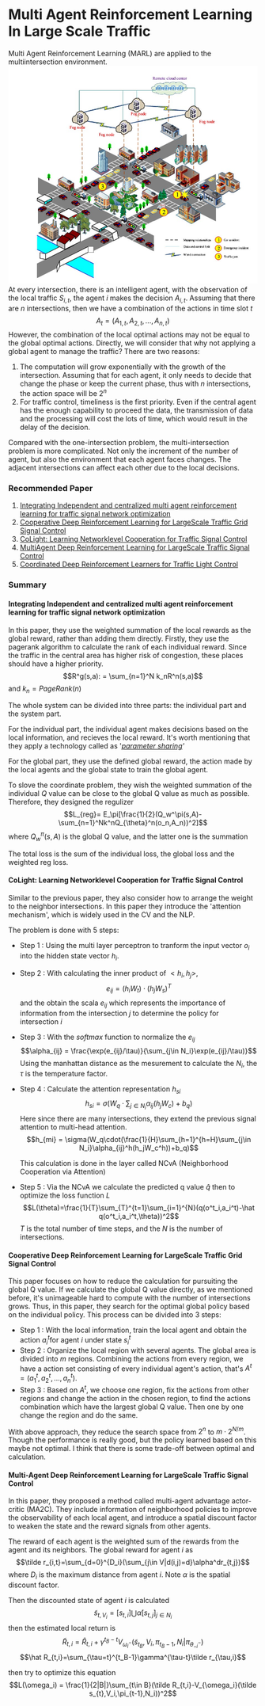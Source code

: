 # Multi Agent Reinforcement Learning In Large Scale Traffic

Multi Agent Reinforcement Learning (MARL) are applied to the multiintersection environment. 
![intersection](image/intersection.jpg)
At every intersection, there is an intelligent agent, with the observation of the local traffic $S_{i,t}$, the agent $i$ makes the decision $A_{i,t}$. Assuming that there are $n$ intersections, then we have a combination of the actions in time slot $t$
$$A_t = (A_{1,t},A_{2,t},...,A_{n,t})$$
However, the combination of the local optimal actions may not be equal to the global optimal actions. 
Directly, we will consider that why not applying a global agent to manage the traffic? 
There are two reasons:
1. The computation will grow exponentially with the growth of the intersection. Assuming that for each agent, it only needs to decide that change the phase or keep the current phase, thus with $n$ intersections, the action space will be $2^n$
2. For traffic control, timeliness is the first priority. Even if the central agent has the enough capability to proceed the data, the transmission of data and the processing will cost the lots of time, which would result in the delay of the decision.

Compared with the one-intersection problem, the multi-intersection problem is more complicated. Not only the increment of the number of agent, but also the environment that each agent faces changes. The adjacent intersections can affect each other due to the local decisions. 

### Recommended Paper
1. [Integrating Independent and centralized multi agent reinforcement learning for traffic signal network optimization](https://arxiv.org/abs/1909.10651)
2. [Cooperative Deep Reinforcement Learning for LargeScale Traffic Grid Signal Control](https://ieeexplore.ieee.org/document/8676356)
3. [CoLight: Learning Networklevel Cooperation for Traffic Signal Control](https://arxiv.org/abs/1905.05717)
4. [MultiAgent Deep Reinforcement Learning for LargeScale Traffic Signal Control](https://ieeexplore.ieee.org/document/8667868)
5. [Coordinated Deep Reinforcement Learners for Traffic Light Control](https://pure.uva.nl/ws/files/10793554/vanderpol_oliehoek_nipsmalic2016.pdf)
  
### **Summary**
#### Integrating Independent and centralized multi agent reinforcement learning for traffic signal network optimization

In this paper, they use the weighted summation of the local rewards as the global reward, rather than adding them directly. Firstly, they use the pagerank algorithm to calculate the rank of each individual reward. Since the traffic in the central area has higher risk of congestion, these places should have a higher priority.
$$R^g(s,a): = \sum_{n=1}^N k_nR^n(s,a)$$
and $k_n=PageRank(n)$

The whole system can be divided into three parts: the individual part and the system part. 

For the individual part, the individual agent makes decisions based on the local information, and recieves the local reward. It's worth mentioning that they apply a technology called as '*[parameter sharing](https://www.aaai.org/ocs/index.php/AAAI/AAAI18/paper/viewPaper/17193)'*

For the global part, they use the defined global reward, the action made by the local agents and the global state to train the global agent.

To slove the coordinate problem, they wish the weighted summation of the individual $Q$ value can be close to the global Q value as much as possible. Therefore, they designed the regulizer 
$$L_{reg}= E_\pi[\frac{1}{2}(Q_w^\pi(s,A)-\sum_{n=1}^Nk^nQ_{\theta}^n(o_n,A_n))^2]$$
where $Q_w^\pi(s,A)$ is the global Q value, and the latter one is the summation

The total loss is the sum of the individual loss, the global loss and the weighted reg loss.

#### CoLight: Learning Networklevel Cooperation for Traffic Signal Control
Similar to the previous paper, they also consider how to arrange the weight to the neighbor intersections. In this paper they introduce the 'attention mechanism', which is widely used in the CV and the NLP. 

The problem is done with 5 steps:
- Step 1 : Using the multi layer perceptron to tranform the input vector $o_i$ into the hidden state vector $h_i$.
- Step 2 : With calculating the inner product of $<h_i,h_j>$,
  $$e_{ij} = (h_iW_t)\cdot(h_jW_s)^T$$ 
  and the obtain the scala $e_{ij}$ which represents the importance of information from the intersection $j$ to determine the policy for intersection $i$
- Step 3 : With the $softmax$ function to normalize the $e_{ij}$
  $$\alpha_{ij} = \frac{\exp(e_{ij}/\tau)}{\sum_{j\in N_i}\exp(e_{ij}/\tau)}$$
  Using the manhattan distance as the mesurement to calculate the $N_i$, the $\tau$ is the temperature factor.
- Step 4 : Calculate the attention representation $h_{si}$
  $$h_{si} = \sigma(W_q\cdot\sum_{j\in N_i}\alpha_{ij}(h_jW_c)+b_q)$$
  Here since there are many intersections, they extend the previous signal attention to multi-head attention.
  $$h_{mi} = \sigma(W_q\cdot(\frac{1}{H}\sum_{h=1}^{h=H}\sum_{j\in N_i}\alpha_{ij}^h(h_jW_c^h))+b_q)$$

  This calculation is done in the layer called NCvA (Neighborhood Cooperation via Attention)
- Step 5 : Via the NCvA we calculate the predicted q value $\hat q$ then to optimize the loss function $L$
  $$L(\theta)=\frac{1}{T}\sum_{T}^{t=1}\sum_{i=1}^{N}(q(o^t_i,a_i^t)-\hat q(o^t_i,a_i^t,\theta))^2$$
  $T$ is the total number of time steps, and the $N$ is the number of intersections.

#### Cooperative Deep Reinforcement Learning for LargeScale Traffic Grid Signal Control
This paper focuses on how to reduce the calculation for pursuiting the global Q value. If we calculate the global Q value directly, as we mentioned before, it's unimageable hard to compute with the number of intersections grows. Thus, in this paper, they search for the optimal global policy based on the individual policy. 
This process can be divided into 3 steps:
- Step $1$ : With the local information, train the local agent and obtain the action $a_i^t$for agent $i$ under state $s_i^t$
- Step $2$ : Organize the local region with several agents. The global area is divided into $m$ regions. Combining the actions from every region, we have a action set consisting of every individual agent's action, that's $A^t = (a_1^t,a_2^t,...,a_n^t)$.
- Step $3$ : Based on $A^t$, we choose one region, fix the actions from other regions and change the action in the chosen region, to find the actions combination which have the largest global Q value. Then one by one change the region and do the same. 

With above approach, they reduce the search space from $2^n$ to $m\cdot2^{N/m}$. Though the performance is really good, but the policy learned based on this maybe not optimal. I think that there is some trade-off between optimal and calculation. 

#### Multi-Agent Deep Reinforcement Learning for LargeScale Traffic Signal Control
In this paper, they proposed a method called multi-agent advantage actor-critic (MA2C). They include information of neighborhood policies to improve the observability of each local agent, and introduce a spatial discount factor to weaken the state and the reward signals from other agents. 

The reward of each agent is the weighted sum of the rewards from the agent and its neighbors. The global reward for agent $i$ as 
$$\tilde r_{i,t}=\sum_{d=0}^{D_i}(\sum_{j\in V|d(i,j)=d}\alpha^dr_{t,j})$$
where $D_i$ is the maximum distance from agent $i$. Note $\alpha$ is the spatial discount factor.

Then the discounted state of agent $i$ is calculated 
$$\tilde s_{t,V_i}=[s_{t,i}]\bigcup \alpha[s_{t,j}]_{j\in N_i}$$
then the estimated local return is
$$\tilde R_{t,i} = \hat R_{t,i}+\gamma^{t_B-t}V_{\omega_i^-}(\tilde s_{t_B},V_i,\pi_{t_B-1},N_i|\pi_{\theta^-_{-i}})$$
$$\hat R_{t,i}=\sum_{\tau=t}^{t_B-1}\gamma^{\tau-t}\tilde r_{\tau,i}$$

then try to optimize this equation
$$L(\omega_i) = \frac{1}{2|B|}\sum_{t\in B}(\tilde R_{t,i}-V_{\omega_i}(\tilde s_{t},V_i,\pi_{t-1},N_i))^2$$

